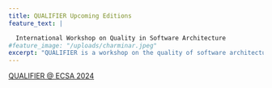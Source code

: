 ```yaml
---
title: QUALIFIER Upcoming Editions
feature_text: |

  International Workshop on Quality in Software Architecture 
#feature_image: "/uploads/charminar.jpeg"
excerpt: "QUALIFIER is a workshop on the quality of software architectures."
---
```


[QUALIFIER @ ECSA 2024](/ECSA2024)
